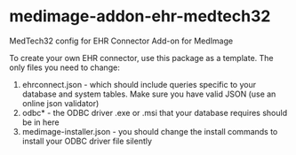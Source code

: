 # medimage-addon-ehr-medtech32
MedTech32 config for EHR Connector Add-on for MedImage

To create your own EHR connector, use this package as a template. The only files
you need to change:

1. ehrconnect.json    			- which should include queries specific to your database 
									and system tables. Make sure you have valid JSON
									(use an online json validator)
2. odbc\*             			- the ODBC driver .exe or .msi that your database requires
									 should be in here
3. medimage-installer.json    	- you should change the install commands to install your
									ODBC driver file silently